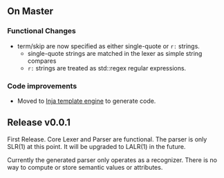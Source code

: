 ## On Master

### Functional Changes
- term/skip are now specified as either single-quote or `r:` strings.
    - single-quote strings are matched in the lexer as simple string compares
    - `r:` strings are treated as std::regex regular expressions.

### Code improvements
- Moved to [Inja template engine](https://github.com/pantor/inja) to generate
  code.

## Release v0.0.1

First Release. Core Lexer and Parser are functional. The parser is only SLR(1)
at this point. It will be upgraded to LALR(1) in the future.

Currently the generated parser only operates as a recognizer. There is no way
to compute or store semantic values or attributes.
